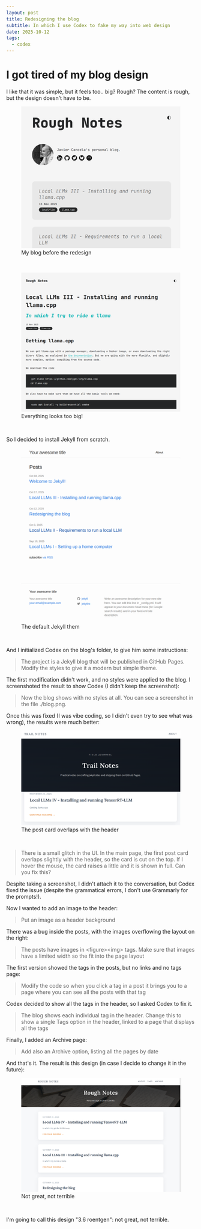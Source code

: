 ```yaml
---
layout: post
title: Redesigning the blog
subtitle: In which I use Codex to fake my way into web design
date: 2025-10-12
tags:
  - codex
---
```


# I got tired of my blog design

I like that it was simple, but it feels too.. big? Rough? The content is rough, but the design doesn't have to be.

<figure>
  <img src="/assets/images/2025-10-12-blog-redesign-codex/2025-10-14-19-03-13.png" alt="My blog before the redesign" />
  <figcaption>My blog before the redesign</figcaption>
</figure><br/>
<figure>
  <img src="/assets/images/2025-10-12-blog-redesign-codex/2025-10-14-19-04-01.png" alt="Everything looks too big!" />
  <figcaption>Everything looks too big!</figcaption>
</figure><br/>

So I decided to install Jekyll from scratch.

<figure>
  <img src="/assets/images/2025-10-12-blog-redesign-codex/2025-10-18-17-46-34.png" alt="The default Jekyll them" />
  <figcaption>The default Jekyll them</figcaption>
</figure><br/>

And I initialized Codex on the blog's folder, to give him some instructions:

> The project is a Jekyll blog that will be published in GitHub Pages. Modify the styles to give it a modern but simple theme.

The first modification didn't work, and no styles were applied to the blog. I screenshoted the result to show Codex (I didn't keep the screenshot):
> Now the blog shows with no styles at all. You can see a screenshot in the file ./blog.png.

Once this was fixed (I was vibe coding, so I didn't even try to see what was wrong), the results were much better:
<figure>
  <img src="/assets/images/2025-10-12-blog-redesign-codex/2025-10-18-17-57-51.png" alt="The post card overlaps with the header" />
  <figcaption>The post card overlaps with the header</figcaption>
</figure><br/>

> There is a small glitch in the UI. In the main page, the first post card overlaps slightly with the header, so the card is cut on the top. If I hover the mouse, the card raises a little and it is shown in full. Can you fix this?

Despite taking a screenshot, I didn't attach it to the conversation, but Codex fixed the issue (despite the grammatical errors, I don't use Grammarly for the prompts!).

Now I wanted to add an image to the header:
> Put an image as a header background

There was a bug inside the posts, with the images overflowing the layout on the right:
> The posts have images in \<figure\>\<img\> tags. Make sure that images have a limited width so the fit into the page layout

The first version showed the tags in the posts, but no links and no tags page:
> Modify the code so when you click a tag in a post it brings you to a page where you can see all the posts with that tag

Codex decided to show all the tags in the header, so I asked Codex to fix it.
> The blog shows each individual tag in the header. Change this to show a single Tags option in the header, linked to a page that displays all the tags

Finally, I added an Archive page:
> Add also an Archive option, listing all the pages by date

And that's it. The result is this design (in case I decide to change it in the future):
<figure>
  <img src="/assets/images/2025-10-12-blog-redesign-codex/2025-10-18-20-53-06.png" alt="Not great, not terrible" />
  <figcaption>Not great, not terrible</figcaption>
</figure><br/>

I'm going to call this design "3.6 roentgen": not great, not terrible.